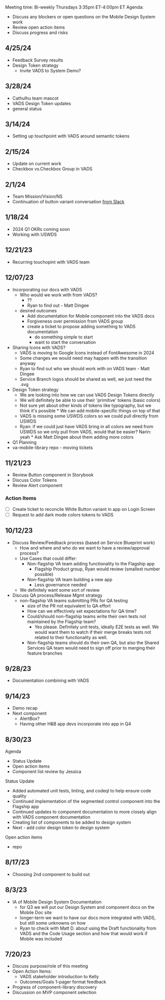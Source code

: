 Meeting time: Bi-weekly Thursdays 3:35pm ET-4:00pm ET
Agenda:

*   Discuss any blockers or open questions on the Mobile Design System work
*   Review open action items
*   Discuss progress and risks 

## 4/25/24
*   Feedback Survey results
*   Design Token strategy
    *   Invite VADS to System Demo?

## 3/28/24
*   Cathulhu team mascot
*   VADS Design Token updates 
*   general status

## 3/14/24
*   Setting up touchpoint with VADS around semantic tokens

  
## 2/15/24
*   Update on current work
*   Checkbox vs.Checkbox Group in VADS

## 2/1/24
*   Team Mission/Vision/NS
*   Continuation of button variant conversation [from Slack](https://dsva.slack.com/archives/C05HF9ULKJ4/p1706726774164179)

## 1/18/24
*   2024 Q1 OKRs coming soon
*   Working with USWDS

## 12/21/23
*   Recurring touchopint with VADS team

  
## 12/07/23
*   Incorporating our docs with VADS
    * Who would we work with from VADS?
      * ??
      * Ryan to find out - Matt Dingee
    * desired outcomes
      * Add documentation for Mobile component into the VADS docs
      * Forgiveness over permission from VADS group
      * create a ticket to propose adding something to VADS documentation
        * do something simple to start
        * want to start the conversation 
*   Sharing Icons with VADS?
    *   VADS is moving to Google Icons instead of FontAwesome in 2024
    *   Some changes we would need may happen with the transition anyway
    *   Ryan to find out who we should work with on VADS team - Matt Dingee
    *   Service Branch logos should be shared as well, we just need the .svg
*   Design Token strategy
    *   We are looking into how we can use VADS Design Tokens directly
      *   We will definitely be able to use their 'primitive' tokens (basic colors)
      *   Not sure yet about other kinds of tokens like typography, but we think it's possible
        *   We can add mobile-specific things on top of that
      *   VADS is missing some USWDS colors so we could pull directly from USWDS
      *   Ryan: if we could just have VADS bring in all colors we need from USWDS so we only pull from VADS, would that be easier?  Narin: yeah
        *   Ask Matt Dingee about them adding more colors
*   Q1 Planning
*   va-mobile-library repo - moving tickets
      
## 11/21/23
*   Review Button component in Storybook
*   Discuss Color Tokens
*   Review Alert component

### Action Items
- [ ] Create ticket to reconcile White Button variant in app on Login Screen
- [ ] Request to add dark mode colors tokens to VADS

## 10/12/23
*   Discuss Review/Feedback process (based on Service Blueprint work)
     -  How and where and who do we want to have a review/approval process?
     -  Use Cases that could differ:
        -   Non-flagship VA team adding functionality to the Flagship app
            -   Flagship Product group, Ryan would review (smallest number possible)
        -   Non-flagship VA team building a new app
            -   Less governance needed
     -   We definitely want some sort of review
*   Discuss QA process/Release Mgmt strategy
    -   non-flagship VA teams submitting PRs for QA testing
        -   size of the PR not equivalent to QA effort
        -   How can we effectively set expectations for QA time?
        -   Could/should non-flagship teams write their own tests not maintained by the Flagship team?
            -  Yes please.  Definitely unit tests, ideally E2E tests as well.  We would want them to watch if their merge breaks tests not related to their functionality as well.
        -   Non-flagship teams should do their own QA, but also the Shared Services QA team would need to sign off prior to merging their feature branches

  
## 9/28/23
*   Documentation combining with VADS

## 9/14/23
*   Demo recap
*   Next component
     -  AlertBox?
     -  Having other H&B app devs incorporate into app in Q4

## 8/30/23
Agenda
- Status Update
- Open action items
- Component list review by Jessica

Status Update
- Added automated unit tests, linting, and codeql to help ensure code quality
- Continued implementation of the segmented control component into the Flagship app
- Continued updates to component documentation to more closely align with VADS component documentation
- Creating list of components to be added to design system
- Next - add color design token to design system 

Open action items
- repo 

## 8/17/23
*   Choosing 2nd component to build out

## 8/3/23
*   IA of Mobile Design System Documentation
     -  for Q3 we will put our Design System and component docs on the Mobile Doc site
     -  longer-term we want to have our docs more integrated with VADS, but still some unknowns on how
       -  Ryan to check with Matt D. about using the Draft functionality from VADS and the Code Usage section and how that would work if Mobile was included

## 7/20/23
*   Discuss purpose/role of this meeting
*   Open Action Items:
     -  VADS stakeholder introduction to Kelly
     -  Outcomes/Goals 1-pager format feedback
*   Progress of component-library discovery
*   Discussion on MVP component selection          
